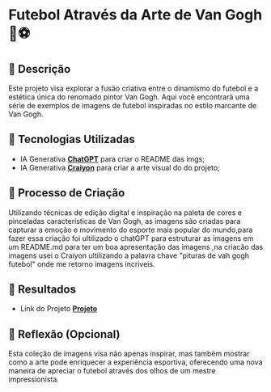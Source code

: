 #  Futebol Através da Arte de Van Gogh 🎨⚽

## 📒 Descrição
Este projeto visa explorar a fusão criativa entre o dinamismo do futebol e a estética única do renomado pintor Van Gogh. Aqui você encontrará uma série de exemplos de imagens de futebol inspiradas no estilo marcante de Van Gogh.

## 🤖 Tecnologias Utilizadas
- IA Generativa **[ChatGPT](https://chat.openai.com)** para criar o README das imgs;
- IA Generativa **[Craiyon](https://www.craiyon.com/)** para criar a arte visual do do projeto;

## 🧐 Processo de Criação
Utilizando técnicas de edição digital e inspiração na paleta de cores e pinceladas características de Van Gogh, as imagens são criadas para capturar a emoção e movimento do esporte mais popular do mundo,para fazer essa criação foi ultilizado o chatGPT para estruturar as imagens em um README.md para ter um boa apresentação das imagens ,na criacão das imagens usei o Craiyon ultilizando a palavra chave "pituras de vah gogh futebol" onde me retorno imagens incriveis.

## 🚀 Resultados
- Link do Projeto **[Projeto](https://github.com/1GM1910/lab-natty-or-not/blob/main/imgs/README.md)** 

## 💭 Reflexão (Opcional)
Esta coleção de imagens visa não apenas inspirar, mas também mostrar como a arte pode enriquecer a experiência esportiva, oferecendo uma nova maneira de apreciar o futebol através dos olhos de um mestre impressionista.

